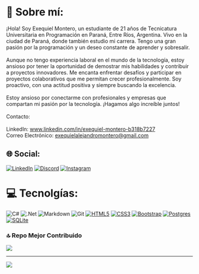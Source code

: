 # 💫 Sobre mí:
¡Hola! Soy Exequiel Montero, un estudiante de 21 años de Tecnicatura Universitaria en Programación en Paraná, Entre Ríos, Argentina. Vivo en la ciudad de Paraná, donde también estudio mi carrera. Tengo una gran pasión por la programación y un deseo constante de aprender y sobresalir.<br><br>Aunque no tengo experiencia laboral en el mundo de la tecnología, estoy ansioso por tener la oportunidad de demostrar mis habilidades y contribuir a proyectos innovadores. Me encanta enfrentar desafíos y participar en proyectos colaborativos que me permitan crecer profesionalmente. Soy proactivo, con una actitud positiva y siempre buscando la excelencia.<br><br>Estoy ansioso por conectarme con profesionales y empresas que compartan mi pasión por la tecnología. ¡Hagamos algo increíble juntos!<br><br>Contacto:<br><br>LinkedIn: www.linkedin.com/in/exequiel-montero-b318b7227<br>Correo Electrónico: exequielalejandromontero@gmail.com


## 🌐 Social:
[![LinkedIn](https://img.shields.io/badge/LinkedIn-%230077B5.svg?logo=linkedin&logoColor=white)](https://linkedin.com/in/ExequielMontero) [![Discord](https://img.shields.io/badge/Discord-%237289DA.svg?logo=discord&logoColor=white)](https://discord.gg/Montero#3965) [![Instagram](https://img.shields.io/badge/Instagram-%23E4405F.svg?logo=Instagram&logoColor=white)](https://instagram.com/exee_montero) 

# 💻 Tecnolgías:
![C#](https://img.shields.io/badge/c%23-%23239120.svg?style=for-the-badge&logo=csharp&logoColor=white) ![.Net](https://img.shields.io/badge/.NET-5C2D91?style=for-the-badge&logo=.net&logoColor=white) ![Markdown](https://img.shields.io/badge/markdown-%23000000.svg?style=for-the-badge&logo=markdown&logoColor=white) ![Git](https://img.shields.io/badge/git-%23F05033.svg?style=for-the-badge&logo=git&logoColor=white) [![HTML5](https://img.shields.io/badge/html5-%23E34F26.svg?style=plastic&logo=html5&logoColor=white)](https://img.shields.io/badge/html5-%23E34F26.svg?style=plastic&logo=html5&logoColor=white) [![CSS3](https://img.shields.io/badge/css3-%231572B6.svg?style=plastic&logo=css3&logoColor=white)](https://img.shields.io/badge/css3-%231572B6.svg?style=plastic&logo=css3&logoColor=white) [![Bootstrap](https://img.shields.io/badge/bootstrap-%238511FA.svg?style=plastic&logo=bootstrap&logoColor=white)](https://img.shields.io/badge/bootstrap-%238511FA.svg?style=plastic&logo=bootstrap&logoColor=white) [![Postgres](https://img.shields.io/badge/postgres-%23316192.svg?style=plastic&logo=postgresql&logoColor=white)](https://img.shields.io/badge/postgres-%23316192.svg?style=plastic&logo=postgresql&logoColor=white)
[![SQLite](https://img.shields.io/badge/sqlite-%2307405e.svg?style=plastic&logo=sqlite&logoColor=white)](https://img.shields.io/badge/sqlite-%2307405e.svg?style=plastic&logo=sqlite&logoColor=white)

### 🔝 Repo Mejor Contribuido
![](https://github-contributor-stats.vercel.app/api?username=ExequielMontero&limit=5&theme=tokyonight&combine_all_yearly_contributions=true)

---
[![](https://visitcount.itsvg.in/api?id=ExequielMontero&icon=8&color=0)](https://visitcount.itsvg.in)

<!-- Proudly created with GPRM ( https://gprm.itsvg.in ) -->
